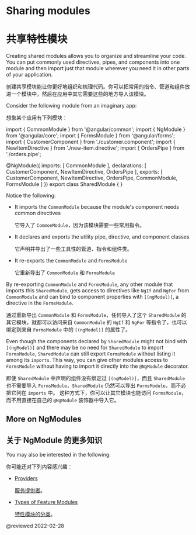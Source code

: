# Sharing modules

# 共享特性模块

Creating shared modules allows you to organize and streamline your code.
You can put commonly used directives, pipes, and components into one module and then import just that module wherever you need it in other parts of your application.

创建共享模块能让你更好地组织和梳理代码。你可以把常用的指令、管道和组件放进一个模块中，然后在应用中其它需要这些的地方导入该模块。

Consider the following module from an imaginary app:

想象某个应用有下列模块：

<code-example format="typescript" language="typescript">

import { CommonModule } from '&commat;angular/common';
import { NgModule } from '&commat;angular/core';
import { FormsModule } from '&commat;angular/forms';
import { CustomerComponent } from './customer.component';
import { NewItemDirective } from './new-item.directive';
import { OrdersPipe } from './orders.pipe';

&commat;NgModule({
 imports:      [ CommonModule ],
 declarations: [ CustomerComponent, NewItemDirective, OrdersPipe ],
 exports:      [ CustomerComponent, NewItemDirective, OrdersPipe,
                 CommonModule, FormsModule ]
})
export class SharedModule { }

</code-example>

Notice the following:

* It imports the `CommonModule` because the module's component needs common directives

  它导入了 `CommonModule`，因为该模块需要一些常用指令。

* It declares and exports the utility pipe, directive, and component classes

  它声明并导出了一些工具性的管道、指令和组件类。

* It re-exports the `CommonModule` and `FormsModule`

  它重新导出了 `CommonModule` 和 `FormsModule`

By re-exporting `CommonModule` and `FormsModule`, any other module that imports this `SharedModule`, gets access to directives like `NgIf` and `NgFor` from `CommonModule` and can bind to component properties with `[(ngModel)]`, a directive in the `FormsModule`.

通过重新导出 `CommonModule` 和 `FormsModule`，任何导入了这个 `SharedModule` 的其它模块，就都可以访问来自 `CommonModule` 的 `NgIf` 和 `NgFor` 等指令了，也可以绑定到来自 `FormsModule` 中的 `[(ngModel)]` 的属性了。

Even though the components declared by `SharedModule` might not bind with `[(ngModel)]` and there may be no need for `SharedModule` to import `FormsModule`, `SharedModule` can still export `FormsModule` without listing it among its `imports`.
This way, you can give other modules access to `FormsModule` without having to import it directly into the `@NgModule` decorator.

即使 `SharedModule` 中声明的组件没有绑定过 `[(ngModel)]`，而且 `SharedModule` 也不需要导入 `FormsModule`，`SharedModule` 仍然可以导出 `FormsModule`，而不必把它列在 `imports` 中。 这种方式下，你可以让其它模块也能访问 `FormsModule`，而不用直接在自己的 `@NgModule` 装饰器中导入它。

## More on NgModules

## 关于 NgModule 的更多知识

You may also be interested in the following:

你可能还对下列内容感兴趣：

* [Providers](guide/providers)

  [服务提供者](guide/providers)。

* [Types of Feature Modules](guide/module-types)

  [特性模块的分类](guide/module-types)。

<!-- links -->

<!-- external links -->

<!-- end links -->

@reviewed 2022-02-28